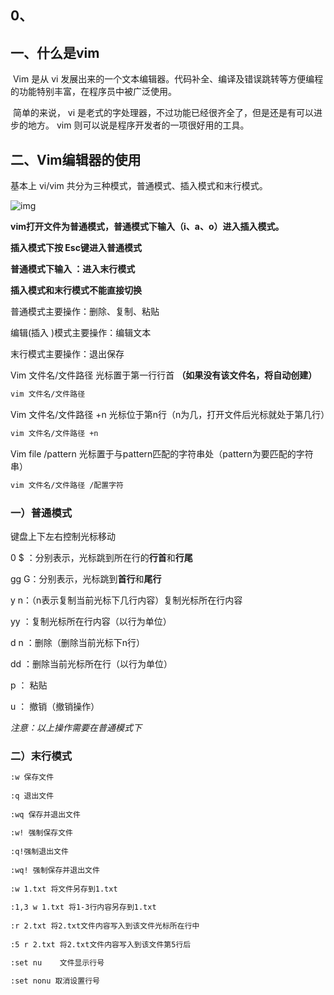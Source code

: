 

## 0、



##  一、什么是vim
​        Vim 是从 vi 发展出来的一个文本编辑器。代码补全、编译及错误跳转等方便编程的功能特别丰富，在程序员中被广泛使用。

​		简单的来说， vi 是老式的字处理器，不过功能已经很齐全了，但是还是有可以进步的地方。 vim 则可以说是程序开发者的一项很好用的工具。

## 二、Vim编辑器的使用
基本上 vi/vim 共分为三种模式，普通模式、插入模式和末行模式。

![img](https://i-blog.csdnimg.cn/blog_migrate/95186ab26be08db79c78c13af8f970c0.png)

**vim打开文件为普通模式，普通模式下输入（i、a、o）进入插入模式。**

**插入模式下按 Esc键进入普通模式**

**普通模式下输入 ：进入末行模式**

**插入模式和末行模式不能直接切换**

普通模式主要操作：删除、复制、粘贴

编辑(插入  )模式主要操作：编辑文本

末行模式主要操作：退出保存

Vim 文件名/文件路径 光标置于第一行行首 **（如果没有该文件名，将自动创建）**

```bash
vim 文件名/文件路径
```

Vim 文件名/文件路径 +n 光标位于第n行（n为几，打开文件后光标就处于第几行）

```bash
vim 文件名/文件路径 +n
```

Vim file /pattern 光标置于与pattern匹配的字符串处（pattern为要匹配的字符串）

```bash
vim 文件名/文件路径 /配置字符
```

### 一）普通模式

键盘上下左右控制光标移动

0     $  ：分别表示，光标跳到所在行的**行首**和**行尾**

gg   G：分别表示，光标跳到**首行**和**尾行**

y  n：（n表示复制当前光标下几行内容）复制光标所在行内容

yy    ：复制光标所在行内容（以行为单位）

d  n  ：删除（删除当前光标下n行）

dd    ：删除当前光标所在行（以行为单位）

p ： 粘贴

u ： 撤销（撤销操作）

*注意：以上操作需要在普通模式下*

### 二）末行模式

```bash
:w 保存文件
 
:q 退出文件
 
:wq 保存并退出文件
 
:w! 强制保存文件
 
:q!强制退出文件
 
:wq! 强制保存并退出文件
 
:w 1.txt 将文件另存到1.txt 
 
:1,3 w 1.txt 将1-3行内容另存到1.txt  
 
:r 2.txt 将2.txt文件内容写入到该文件光标所在行中
 
:5 r 2.txt 将2.txt文件内容写入到该文件第5行后

:set nu    文件显示行号

:set nonu 取消设置行号
```


